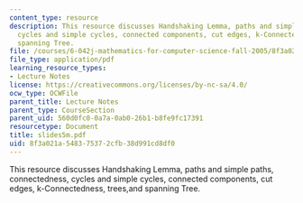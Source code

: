 ```yaml
---
content_type: resource
description: This resource discusses Handshaking Lemma, paths and simple paths, connectedness,
  cycles and simple cycles, connected components, cut edges, k-Connectedness, trees,and
  spanning Tree.
file: /courses/6-042j-mathematics-for-computer-science-fall-2005/8f3a021a548375372cfb38d991cd8df0_slides5m.pdf
file_type: application/pdf
learning_resource_types:
- Lecture Notes
license: https://creativecommons.org/licenses/by-nc-sa/4.0/
ocw_type: OCWFile
parent_title: Lecture Notes
parent_type: CourseSection
parent_uid: 560d0fc0-0a7a-0ab0-26b1-b8fe9fc17391
resourcetype: Document
title: slides5m.pdf
uid: 8f3a021a-5483-7537-2cfb-38d991cd8df0
---
```

This resource discusses Handshaking Lemma, paths and simple paths, connectedness, cycles and simple cycles, connected components, cut edges, k-Connectedness, trees,and spanning Tree.